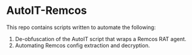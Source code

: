 # AutoIT-Remcos
This repo contains scripts written to automate the following:
 1. De-obfuscation of the AutoIT script that wraps a Remcos RAT agent.
 2. Automating Remcos config extraction and decryption.
